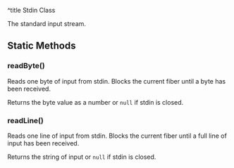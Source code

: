 ^title Stdin Class

The standard input stream.

## Static Methods

### **readByte**()

Reads one byte of input from stdin. Blocks the current fiber until a byte has
been received.

Returns the byte value as a number or `null` if stdin is closed.

### **readLine**()

Reads one line of input from stdin. Blocks the current fiber until a full line
of input has been received.

Returns the string of input or `null` if stdin is closed.
